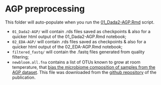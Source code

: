 # AGP preprocessing

This folder will auto-populate when you run the [01_Dada2-AGP.Rmd](../../../../scripts/analysis-individual/AGP/01_Dada2-AGP.Rmd) script.
- `01_Dada2-AGP/` will contain .rds files saved as checkpoints & also for a quicker html output of the 01_Dada2-AGP.Rmd notebook;
- `02_EDA-AGP/` will contain .rds files saved as checkpoints & also for a quicker html output of the 02_EDA-AGP.Rmd notebook;
- `filtered_fastq/` will contain the .fastq files generated from quality filtering;
- `newbloom.all.fna` contains a list of OTUs known to grow at room temperature, that [bias the microbiome composition of samples from the AGP dataset](https://journals.asm.org/doi/10.1128/mSystems.00199-16#B5). This file was downloaded from the [github repository](https://github.com/knightlab-analyses/bloom-analyses) of the publication.